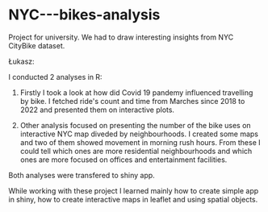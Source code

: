 # NYC---bikes-analysis

Project for university. We had to draw interesting insights from
NYC CityBike dataset.

Łukasz:

I conducted 2 analyses in R:
1. Firstly I took a look at
how did Covid 19 pandemy influenced
travelling by bike. I fetched ride's count and time
from Marches since 2018 to 2022 and presented
them on interactive plots.

2. Other analysis focused on presenting the
number of the bike uses on interactive NYC map
diveded by neighbourhoods.
I created some maps and two of them showed movement
in morning rush hours. From these I could tell which
ones are more residential neighbourhoods and which
ones are more focused on offices and entertainment facilities.

Both analyses were transfered to shiny app.

While working with these project I learned mainly how to create
simple app in shiny, how to create interactive maps in leaflet
and using spatial objects.
